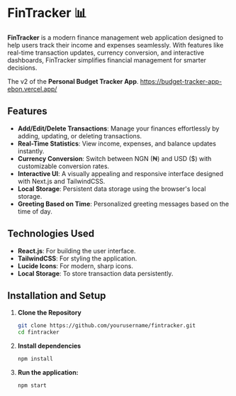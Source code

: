 # FinTracker 📊

**FinTracker** is a modern finance management web application designed to help users track their income and expenses seamlessly. With features like real-time transaction updates, currency conversion, and interactive dashboards, FinTracker simplifies financial management for smarter decisions.

The v2 of the **Personal Budget Tracker App**.
https://budget-tracker-app-ebon.vercel.app/

## Features

- **Add/Edit/Delete Transactions**: Manage your finances effortlessly by adding, updating, or deleting transactions.
- **Real-Time Statistics**: View income, expenses, and balance updates instantly.
- **Currency Conversion**: Switch between NGN (₦) and USD ($) with customizable conversion rates.
- **Interactive UI**: A visually appealing and responsive interface designed with Next.js and TailwindCSS.
- **Local Storage**: Persistent data storage using the browser's local storage.
- **Greeting Based on Time**: Personalized greeting messages based on the time of day.

## Technologies Used

- **React.js**: For building the user interface.
- **TailwindCSS**: For styling the application.
- **Lucide Icons**: For modern, sharp icons.
- **Local Storage**: To store transaction data persistently.

## Installation and Setup

1. **Clone the Repository**
   ```bash
   git clone https://github.com/yourusername/fintracker.git
   cd fintracker
   ```
2. **Install dependencies**
   ```bash
   npm install
   ```
3. **Run the application:**
   ```bash
   npm start
   ```
